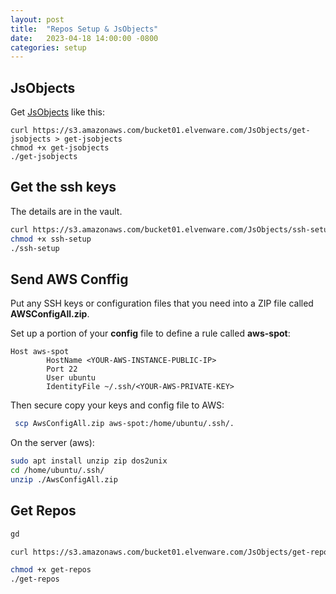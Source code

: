 ```yaml
---
layout: post
title:  "Repos Setup & JsObjects"
date:   2023-04-18 14:00:00 -0800
categories: setup
---
```


## JsObjects

Get [JsObjects](https://github.com/charliecalvert/JsObjects) like this:

```
curl https://s3.amazonaws.com/bucket01.elvenware.com/JsObjects/get-jsobjects > get-jsobjects
chmod +x get-jsobjects
./get-jsobjects
```

## Get the ssh keys

The details are in the vault.

``` bash
curl https://s3.amazonaws.com/bucket01.elvenware.com/JsObjects/ssh-setup > ssh-setup
chmod +x ssh-setup
./ssh-setup
```

## Send AWS Conffig

Put any SSH keys or configuration files that you need into a ZIP file called **AWSConfigAll.zip**. 

Set up a portion of your **config** file to define a rule called **aws-spot**:

```
Host aws-spot
        HostName <YOUR-AWS-INSTANCE-PUBLIC-IP>
        Port 22
        User ubuntu
        IdentityFile ~/.ssh/<YOUR-AWS-PRIVATE-KEY>
```


Then secure copy your keys and config file to AWS:

``` bash
 scp AwsConfigAll.zip aws-spot:/home/ubuntu/.ssh/.
```

On the server (aws):

``` bash
sudo apt install unzip zip dos2unix
cd /home/ubuntu/.ssh/
unzip ./AwsConfigAll.zip

```

## Get Repos

``` bash
gd

curl https://s3.amazonaws.com/bucket01.elvenware.com/JsObjects/get-repos > get-repos

chmod +x get-repos
./get-repos
```